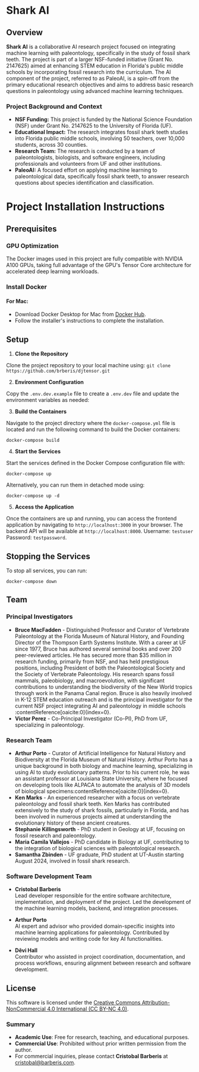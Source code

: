 # Shark AI

## Overview

**Shark AI** is a collaborative AI research project focused on integrating machine learning with paleontology, specifically in the study of fossil shark teeth. The project is part of a larger NSF-funded initiative (Grant No. 2147625) aimed at enhancing STEM education in Florida's public middle schools by incorporating fossil research into the curriculum. The AI component of the project, referred to as PaleoAI, is a spin-off from the primary educational research objectives and aims to address basic research questions in paleontology using advanced machine learning techniques.

### Project Background and Context

- **NSF Funding:** This project is funded by the National Science Foundation (NSF) under Grant No. 2147625 to the University of Florida (UF).
- **Educational Impact:** The research integrates fossil shark teeth studies into Florida public middle schools, involving 50 teachers, over 10,000 students, across 30 counties.
- **Research Team:** The research is conducted by a team of paleontologists, biologists, and software engineers, including professionals and volunteers from UF and other institutions.
- **PaleoAI:** A focused effort on applying machine learning to paleontological data, specifically fossil shark teeth, to answer research questions about species identification and classification.

# Project Installation Instructions

## Prerequisites

### GPU Optimization

The Docker images used in this project are fully compatible with NVIDIA A100 GPUs, taking full advantage of the GPU's Tensor Core architecture for accelerated deep learning workloads.

### Install Docker

#### For Mac:
- Download Docker Desktop for Mac from [Docker Hub](https://hub.docker.com/editions/community/docker-ce-desktop-mac/).
- Follow the installer's instructions to complete the installation.

## Setup

1. **Clone the Repository**

 Clone the project repository to your local machine using:
 ```git clone https://github.com/brberis/djtensor.git```


2. **Environment Configuration**

Copy the `.env.dev.example` file to create a `.env.dev` file and update the environment variables as needed:


3. **Build the Containers**

Navigate to the project directory where the `docker-compose.yml` file is located and run the following command to build the Docker containers:

```docker-compose build```


4. **Start the Services**

Start the services defined in the Docker Compose configuration file with:

```docker-compose up```


Alternatively, you can run them in detached mode using:

```docker-compose up -d```


5. **Access the Application**

Once the containers are up and running, you can access the frontend application by navigating to `http://localhost:3000` in your browser. The backend API will be available at `http://localhost:8000`. Username: `testuser` Password: `testpassword`.

## Stopping the Services

To stop all services, you can run:

```docker-compose down```


## Team

### Principal Investigators

- **Bruce MacFadden** - Distinguished Professor and Curator of Vertebrate Paleontology at the Florida Museum of Natural History, and Founding Director of the Thompson Earth Systems Institute. With a career at UF since 1977, Bruce has authored several seminal books and over 200 peer-reviewed articles. He has secured more than $35 million in research funding, primarily from NSF, and has held prestigious positions, including President of both the Paleontological Society and the Society of Vertebrate Paleontology. His research spans fossil mammals, paleobiology, and macroevolution, with significant contributions to understanding the biodiversity of the New World tropics through work in the Panama Canal region. Bruce is also heavily involved in K-12 STEM education outreach and is the principal investigator for the current NSF project integrating AI and paleontology in middle schools&#8203;:contentReference[oaicite:0]{index=0}.
- **Victor Perez** - Co-Principal Investigator (Co-PI), PhD from UF, specializing in paleontology.

### Research Team

- **Arthur Porto** - Curator of Artificial Intelligence for Natural History and Biodiversity at the Florida Museum of Natural History. Arthur Porto has a unique background in both biology and machine learning, specializing in using AI to study evolutionary patterns. Prior to his current role, he was an assistant professor at Louisiana State University, where he focused on developing tools like ALPACA to automate the analysis of 3D models of biological specimens&#8203;:contentReference[oaicite:0]{index=0}.
- **Ken Marks** - An experienced researcher with a focus on vertebrate paleontology and fossil shark teeth. Ken Marks has contributed extensively to the study of shark fossils, particularly in Florida, and has been involved in numerous projects aimed at understanding the evolutionary history of these ancient creatures.
- **Stephanie Killingsworth** - PhD student in Geology at UF, focusing on fossil research and paleontology.
- **Maria Camila Vallejos** - PhD candidate in Biology at UF, contributing to the integration of biological sciences with paleontological research.
- **Samantha Zbinden** - UF graduate, PhD student at UT-Austin starting August 2024, involved in fossil shark research.

### Software Development Team

- **Cristobal Barberis**  
  Lead developer responsible for the entire software architecture, implementation, and deployment of the project. Led the development of the machine learning models, backend, and integration processes.

- **Arthur Porto**  
  AI expert and advisor who provided domain-specific insights into machine learning applications for paleontology. Contributed by reviewing models and writing code for key AI functionalities.

- **Dêvi Hall**  
  Contributor who assisted in project coordination, documentation, and process workflows, ensuring alignment between research and software development.

## License

This software is licensed under the [Creative Commons Attribution-NonCommercial 4.0 International (CC BY-NC 4.0)](https://creativecommons.org/licenses/by-nc/4.0/).

### Summary
- **Academic Use**: Free for research, teaching, and educational purposes.
- **Commercial Use**: Prohibited without prior written permission from the author.
- For commercial inquiries, please contact **Cristobal Barberis** at [cristobal@barberis.com](mailto:cristobal@barberis.com).


